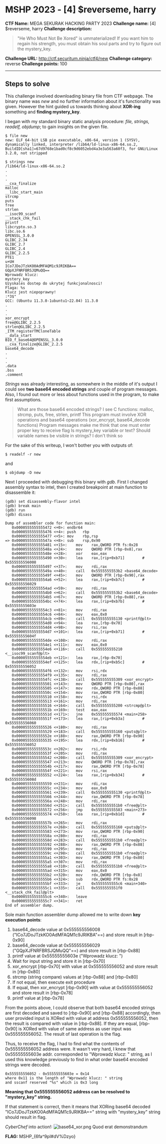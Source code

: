 # MSHP 2023 - [4] $reverseme, harry

**CTF Name:** MEGA SEKURAK HACKING PARTY 2023
**Challenge name:** [4] $reverseme, harry
**Challenge description:**
> "He Who Must Not Be Xored" is ummaterialized! If you want him to regain his strength, you must obtain his soul parts and try to figure out the mystery_key. 

**Challenge URL:** http://ctf.securitum.ninja/ctf4/new
**Challenge category:** reverse
**Challenge points:** 100

* * *

## Steps to solve
This challenge involved downloading binary file from CTF webpage. The binary name was *new* and no further information about it's functionality was given. However the hint guided us towards thinkng about **XOR-ing** something and **finding mystery_key**.

I began with my standard binary static analysis procedure: *file, strings, readelf, objdump*; to gain insights on the given file.

```shell
$ file new
new: ELF 64-bit LSB pie executable, x86-64, version 1 (SYSV), dynamically linked, interpreter /lib64/ld-linux-x86-64.so.2, BuildID[sha1]=67d9768e1bad0cf8c9d6052ebd4a3e3a563a60f3, for GNU/Linux 3.2.0, not stripped
```

```shell
$ strings new
/lib64/ld-linux-x86-64.so.2
.
.
.
__cxa_finalize
malloc
__libc_start_main
strcmp
puts
free
strlen
__isoc99_scanf
__stack_chk_fail
printf
libcrypto.so.3
libc.so.6
OPENSSL_3.0.0
GLIBC_2.34
GLIBC_2.7
GLIBC_2.4
GLIBC_2.2.5
PTE1
u+UH
ICo7JDoJTzkKO0AdMFAQM1c9JRIKBA==
GQpXJFNRFBRSJQMuQQ==
Wprowadz klucz: 
mystery_key
Uzyskales dostep do ukrytej funkcjonalnosci!
Flaga: %s
Klucz jest niepoprawny!
:*3$"
GCC: (Ubuntu 11.3.0-1ubuntu1~22.04) 11.3.0
.
.
.
xor_encrypt
free@GLIBC_2.2.5
strlen@GLIBC_2.2.5
_ITM_registerTMCloneTable
__data_start
BIO_f_base64@OPENSSL_3.0.0
__cxa_finalize@GLIBC_2.2.5
base64_decode
.
.
.
.data
.bss
.comment
```

*Strings* was already interesting, as somewhere in the middle of it's output I could see **two base64 encoded strings** and couple of program messages. Also, I found out more or less about functions used in the program, to make first assumptions.

> What are those base64 encoded strings?
> I see C functions: malloc, strcmp, puts, free, strlen, printf
> This program must involve XOR operations and base64 operations (xor_encrypt, base64_decode functions)
> Program messages make me think that one must enter proper key to receive flag
> Is mystery_key variable or text? Should variable names be visible in strings? I don't think so

For the sake of this writeup, I won't bother you with outputs of:
```shell
$ readelf -r new
```
and
```shell
$ objdump -D new
```

Next I proceeded with debugging this binary with *gdb*.
First I changed assembly syntax to intel, then I created breakpoint at main function to disassemble it:
```shell
(gdb) set disassembly-flavor intel
(gdb) break main
(gdb) run
(gdb) disass
```

```
Dump of assembler code for function main:
   0x0000555555555472 <+0>:	endbr64 
   0x0000555555555476 <+4>:	push   rbp
   0x0000555555555477 <+5>:	mov    rbp,rsp
=> 0x000055555555547a <+8>:	sub    rsp,0x90
   0x0000555555555481 <+15>:	mov    rax,QWORD PTR fs:0x28
   0x000055555555548a <+24>:	mov    QWORD PTR [rbp-0x8],rax
   0x000055555555548e <+28>:	xor    eax,eax
   0x0000555555555490 <+30>:	lea    rax,[rip+0xb71]        # 0x555555556008
   0x0000555555555497 <+37>:	mov    rdi,rax
   0x000055555555549a <+40>:	call   0x5555555553b2 <base64_decode>
   0x000055555555549f <+45>:	mov    QWORD PTR [rbp-0x90],rax
   0x00005555555554a6 <+52>:	lea    rax,[rip+0xb7c]        # 0x555555556029
   0x00005555555554ad <+59>:	mov    rdi,rax
   0x00005555555554b0 <+62>:	call   0x5555555553b2 <base64_decode>
   0x00005555555554b5 <+67>:	mov    QWORD PTR [rbp-0x88],rax
   0x00005555555554bc <+74>:	lea    rax,[rip+0xb7b]        # 0x55555555603e
   0x00005555555554c3 <+81>:	mov    rdi,rax
   0x00005555555554c6 <+84>:	mov    eax,0x0
   0x00005555555554cb <+89>:	call   0x555555555130 <printf@plt>
   0x00005555555554d0 <+94>:	lea    rax,[rbp-0x70]
   0x00005555555554d4 <+98>:	mov    rsi,rax
   0x00005555555554d7 <+101>:	lea    rax,[rip+0xb71]        # 0x55555555604f
   0x00005555555554de <+108>:	mov    rdi,rax
   0x00005555555554e1 <+111>:	mov    eax,0x0
   0x00005555555554e6 <+116>:	call   0x555555555210 <__isoc99_scanf@plt>
   0x00005555555554eb <+121>:	lea    rax,[rbp-0x70]
   0x00005555555554ef <+125>:	lea    rdx,[rip+0xb5c]        # 0x555555556052
   0x00005555555554f6 <+132>:	mov    rsi,rdx
   0x00005555555554f9 <+135>:	mov    rdi,rax
   0x00005555555554fc <+138>:	call   0x555555555309 <xor_encrypt>
   0x0000555555555501 <+143>:	mov    QWORD PTR [rbp-0x80],rax
   0x0000555555555505 <+147>:	mov    rdx,QWORD PTR [rbp-0x88]
   0x000055555555550c <+154>:	mov    rax,QWORD PTR [rbp-0x80]
   0x0000555555555510 <+158>:	mov    rsi,rdx
   0x0000555555555513 <+161>:	mov    rdi,rax
   0x0000555555555516 <+164>:	call   0x555555555200 <strcmp@plt>
   0x000055555555551b <+169>:	test   eax,eax
   0x000055555555551d <+171>:	jne    0x555555555574 <main+258>
   0x000055555555551f <+173>:	lea    rax,[rip+0xb3a]        # 0x555555556060
   0x0000555555555526 <+180>:	mov    rdi,rax
   0x0000555555555529 <+183>:	call   0x555555555160 <puts@plt>
   0x000055555555552e <+188>:	mov    rax,QWORD PTR [rbp-0x90]
   0x0000555555555535 <+195>:	lea    rdx,[rip+0xb16]        # 0x555555556052
   0x000055555555553c <+202>:	mov    rsi,rdx
   0x000055555555553f <+205>:	mov    rdi,rax
   0x0000555555555542 <+208>:	call   0x555555555309 <xor_encrypt>
   0x0000555555555547 <+213>:	mov    QWORD PTR [rbp-0x78],rax
   0x000055555555554b <+217>:	mov    rax,QWORD PTR [rbp-0x78]
   0x000055555555554f <+221>:	mov    rsi,rax
   0x0000555555555552 <+224>:	lea    rax,[rip+0xb34]        # 0x55555555608d
   0x0000555555555559 <+231>:	mov    rdi,rax
   0x000055555555555c <+234>:	mov    eax,0x0
   0x0000555555555561 <+239>:	call   0x555555555130 <printf@plt>
   0x0000555555555566 <+244>:	mov    rax,QWORD PTR [rbp-0x78]
   0x000055555555556a <+248>:	mov    rdi,rax
   0x000055555555556d <+251>:	call   0x5555555551b0 <free@plt>
   0x0000555555555572 <+256>:	jmp    0x555555555583 <main+273>
   0x0000555555555574 <+258>:	lea    rax,[rip+0xb1d]        # 0x555555556098
   0x000055555555557b <+265>:	mov    rdi,rax
   0x000055555555557e <+268>:	call   0x555555555160 <puts@plt>
   0x0000555555555583 <+273>:	mov    rax,QWORD PTR [rbp-0x90]
   0x000055555555558a <+280>:	mov    rdi,rax
   0x000055555555558d <+283>:	call   0x5555555551b0 <free@plt>
   0x0000555555555592 <+288>:	mov    rax,QWORD PTR [rbp-0x88]
   0x0000555555555599 <+295>:	mov    rdi,rax
   0x000055555555559c <+298>:	call   0x5555555551b0 <free@plt>
   0x00005555555555a1 <+303>:	mov    rax,QWORD PTR [rbp-0x80]
   0x00005555555555a5 <+307>:	mov    rdi,rax
   0x00005555555555a8 <+310>:	call   0x5555555551b0 <free@plt>
   0x00005555555555ad <+315>:	mov    eax,0x0
   0x00005555555555b2 <+320>:	mov    rdx,QWORD PTR [rbp-0x8]
   0x00005555555555b6 <+324>:	sub    rdx,QWORD PTR fs:0x28
   0x00005555555555bf <+333>:	je     0x5555555555c6 <main+340>
   0x00005555555555c1 <+335>:	call   0x5555555551f0 <__stack_chk_fail@plt>
   0x00005555555555c6 <+340>:	leave  
   0x00005555555555c7 <+341>:	ret    
End of assembler dump.
```

Sole main function assembler dump allowed me to write down **key execution points**:
1. base64_decode value at 0x555555556008 ("ICo7JDoJTzkKO0AdMFAQM1c9JRIKBA"==) and store result in [rbp-0x90]
2. base64_decode value at 0x555555556029 ("GQpXJFNRFBRSJQMuQQ"==) and store result in [rbp-0x88]
3. printf value at 0x55555555603e ("Wprowadz klucz: ")
4. Wait for input string and store it in [rbp-0x70]
5. xor_encrypt [rbp-0x70] with value at 0x555555556052 and store result in [rbp-0x80]
6. strcmp (string compare) values at [rbp-0x88] and [rbp-0x80]
7. If not equal, then execute exit procedure
8. If equal, then xor_encrypt [rbp-0x90] with value at 0x555555556052 and store result in [rbp-0x78]
9. printf value at [rbp-0x78]

From the points above, I could observe that both base64 encoded strings are first decoded and saved to [rbp-0x90] and [rbp-0x88] accordingly, then user provided input is XORed with value at address 0x555555556052, then the result is compared with value in [rbp-0x88]. If they are equal, [rbp-0x90] is XORed with value of same address as user input was 0x555555556052. The result of last operation is the flag.

Thus, to receive the flag, I had to find what the contents of 0x555555556052 address were.
It wasn't very hard, I knew that 0x55555555603e addr. corresponded to "Wprowadz klucz: " string, as I used this knowledge previously to find in what order base64 encoded strings were decoded.
```
0x555555556052 - 0x55555555603e = 0x14
where 0x11 is the length of "Wprowadz klucz: " string
and sscanf reserved "%s" which is 0x3 long
```

**Meaning that 0x555555556052 address can be resolved to "mystery_key" string.**

If that statement is correct, then it means that XORing base64 decoded "ICo7JDoJTzkKO0AdMFAQM1c9JRIKBA==" string with "mystery_key" string should result in flag.

*CyberChef* into action!:
![base64_xor.png](../_resources/base64_xor.png)
Quod erat demonstrandum

**FLAG:** MSHP_{6fa^9pI#dV%Dzyo}